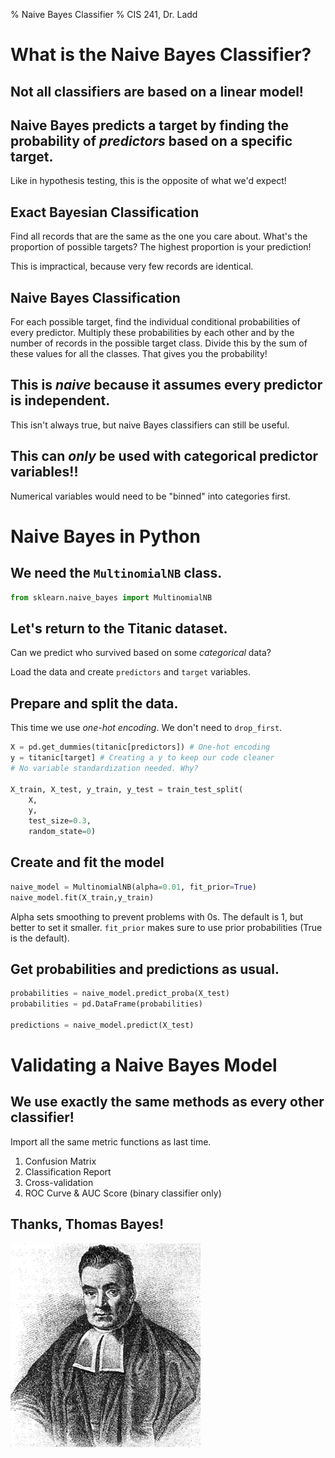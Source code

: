 % Naive Bayes Classifier
% CIS 241, Dr. Ladd

# What is the Naive Bayes Classifier?

## Not all classifiers are based on a linear model!

## Naive Bayes predicts a target by finding the probability of *predictors* based on a specific target.

Like in hypothesis testing, this is the opposite of what we'd expect!

## Exact Bayesian Classification

Find all records that are the same as the one you care about. What's the proportion of possible targets? The highest proportion is your prediction!

This is impractical, because very few records are identical.

## Naive Bayes Classification

For each possible target, find the individual conditional probabilities of every predictor. Multiply these probabilities by each other and by the number of records in the possible target class. Divide this by the sum of these values for all the classes. That gives you the probability!

## This is *naive* because it assumes every predictor is independent.

This isn't always true, but naive Bayes classifiers can still be useful.

## This can *only* be used with categorical predictor variables!!

Numerical variables would need to be "binned" into categories first.

# Naive Bayes in Python

## We need the `MultinomialNB` class.

```python
from sklearn.naive_bayes import MultinomialNB
```

## Let's return to the Titanic dataset.

Can we predict who survived based on some *categorical* data?

Load the data and create `predictors` and `target` variables.

## Prepare and split the data.

This time we use *one-hot encoding*. We don't need to `drop_first`.

```python
X = pd.get_dummies(titanic[predictors]) # One-hot encoding
y = titanic[target] # Creating a y to keep our code cleaner
# No variable standardization needed. Why?

X_train, X_test, y_train, y_test = train_test_split(
    X, 
    y, 
    test_size=0.3, 
    random_state=0)
```

## Create and fit the model

```python
naive_model = MultinomialNB(alpha=0.01, fit_prior=True)
naive_model.fit(X_train,y_train)
```

Alpha sets smoothing to prevent problems with 0s. The default is 1, but better to set it smaller. `fit_prior` makes sure to use prior probabilities (True is the default).

## Get probabilities and predictions as usual.

```python
probabilities = naive_model.predict_proba(X_test)
probabilities = pd.DataFrame(probabilities)

predictions = naive_model.predict(X_test)
```

# Validating a Naive Bayes Model

## We use exactly the same methods as every other classifier!

Import all the same metric functions as last time.

1. Confusion Matrix
2. Classification Report
3. Cross-validation
4. ROC Curve & AUC Score (binary classifier only)

## Thanks, Thomas Bayes!

![](img/Thomas_Bayes.gif)

